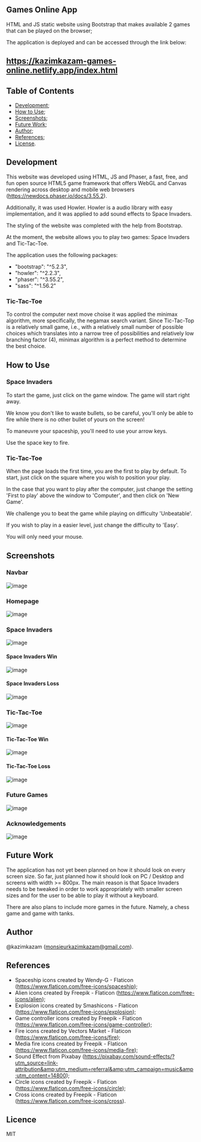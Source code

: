 ## Games Online App

HTML and JS static website using Bootstrap that makes available 2 games that can be played on the browser;

The application is deployed and can be accessed through the link below:

## https://kazimkazam-games-online.netlify.app/index.html

## Table of Contents

- [Development](#development);
- [How to Use](#how-to-use);
- [Screenshots](#screenshots);
- [Future Work](#future-work);
- [Author](#author);
- [References](#references);
- [License](#licence).

## Development

This website was developed using HTML, JS and Phaser, a fast, free, and fun open source HTML5 game framework that offers WebGL and Canvas rendering across desktop and mobile web browsers (https://newdocs.phaser.io/docs/3.55.2).

Additionally, it was used Howler. Howler is a audio library with easy implementation, and it was applied to add sound effects to Space Invaders.

The styling of the website was completed with the help from Bootstrap.

At the moment, the website allows you to play two games: Space Invaders and Tic-Tac-Toe.

The application uses the following packages:
- "bootstrap": "^5.2.3",
- "howler": "^2.2.3",
- "phaser": "^3.55.2",
- "sass": "^1.56.2"

### Tic-Tac-Toe

To control the computer next move choise it was applied the minimax algorithm, more specifically, the negamax search variant. Since Tic-Tac-Top is a relatively small game, i.e., with a relatively small number of possible choices which translates into a narrow tree of possibilities and relatively low branching factor (4), minimax algorithm is a perfect method to determine the best choice.

## How to Use

### Space Invaders

To start the game, just click on the game window. The game will start right away.

We know you don't like to waste bullets, so be careful, you'll only be able to fire while there is no other bullet of yours on the screen!

To maneuvre your spaceship, you'll need to use your arrow keys.

Use the space key to fire.

### Tic-Tac-Toe

When the page loads the first time, you are the first to play by default. To start, just click on the square where you wish to position your play.

In the case that you want to play after the computer, just change the setting 'First to play' above the window to 'Computer', and then click on 'New Game'.

We challenge you to beat the game while playing on difficulty 'Unbeatable'.

If you wish to play in a easier level, just change the difficulty to 'Easy'.

You will only need your mouse.

## Screenshots

### Navbar

![image](https://github.com/kazimkazam/games-app/blob/master/screenshots/navbar.png?raw=true)

### Homepage

![image](https://github.com/kazimkazam/games-app/blob/master/screenshots/homepage.png?raw=true)

### Space Invaders

![image](https://github.com/kazimkazam/games-app/blob/master/screenshots/spaceInvaders.png?raw=true)

#### Space Invaders Win

![image](https://github.com/kazimkazam/games-app/blob/master/screenshots/spaceInvadersWin.png?raw=true)

#### Space Invaders Loss

![image](https://github.com/kazimkazam/games-app/blob/master/screenshots/spaceInvadersLoss.png?raw=true)

### Tic-Tac-Toe

![image](https://github.com/kazimkazam/games-app/blob/master/screenshots/ticTacToe.png?raw=true)

#### Tic-Tac-Toe Win

![image](https://github.com/kazimkazam/games-app/blob/master/screenshots/ticTacToeWin.png?raw=true)

#### Tic-Tac-Toe Loss

![image](https://github.com/kazimkazam/games-app/blob/master/screenshots/ticTacToeLoss.png?raw=true)

### Future Games

![image](https://github.com/kazimkazam/games-app/blob/master/screenshots/futureGames.png?raw=true)

### Acknowledgements

![image](https://github.com/kazimkazam/games-app/blob/master/screenshots/acknowledgements.png?raw=true)

## Future Work

The application has not yet been planned on how it should look on every screen size. So far, just planned how it should look on PC / Desktop and screens with width >= 800px. The main reason is that Space Invaders needs to be tweaked in order to work appropriately with smaller screen sizes and for the user to be able to play it without a keyboard.

There are also plans to include more games in the future. Namely, a chess game and game with tanks.

## Author

@kazimkazam (monsieurkazimkazam@gmail.com).

## References

- Spaceship icons created by Wendy-G - Flaticon (https://www.flaticon.com/free-icons/spaceship);
- Alien icons created by Freepik - Flaticon (https://www.flaticon.com/free-icons/alien);
- Explosion icons created by Smashicons - Flaticon (https://www.flaticon.com/free-icons/explosion);
- Game controller icons created by Freepik - Flaticon (https://www.flaticon.com/free-icons/game-controller);
- Fire icons created by Vectors Market - Flaticon (https://www.flaticon.com/free-icons/fire);
- Media fire icons created by Freepik - Flaticon (https://www.flaticon.com/free-icons/media-fire);
- Sound Effect from Pixabay (https://pixabay.com/sound-effects/?utm_source=link-attribution&amp;utm_medium=referral&amp;utm_campaign=music&amp;utm_content=14800);
- Circle icons created by Freepik - Flaticon (https://www.flaticon.com/free-icons/circle);
- Cross icons created by Freepik - Flaticon (https://www.flaticon.com/free-icons/cross).

## Licence

MIT